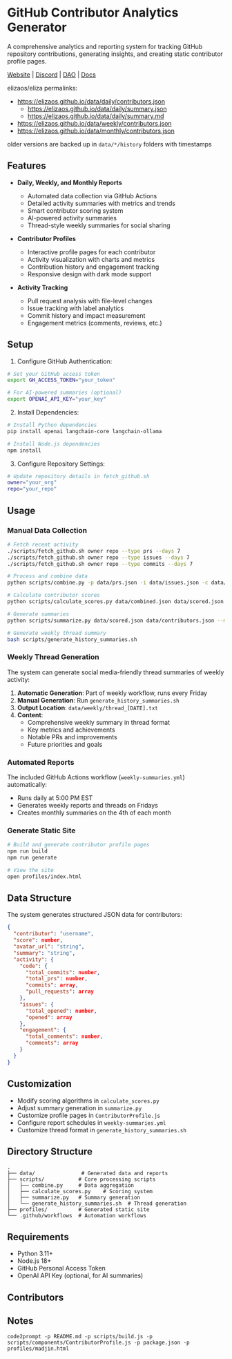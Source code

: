 # GitHub Contributor Analytics Generator

A comprehensive analytics and reporting system for tracking GitHub repository contributions, generating insights, and creating static contributor profile pages.

[Website](https://elizaos.ai/) | [Discord](https://discord.gg/elizaOS) | [DAO](https://www.daos.fun/HeLp6NuQkmYB4pYWo2zYs22mESHXPQYzXbB8n4V98jwC) | [Docs](https://elizaos.github.io/eliza/)

elizaos/eliza permalinks:
- https://elizaos.github.io/data/daily/contributors.json
  - https://elizaos.github.io/data/daily/summary.json
  - https://elizaos.github.io/data/daily/summary.md
- https://elizaos.github.io/data/weekly/contributors.json
- https://elizaos.github.io/data/monthly/contributors.json

older versions are backed up in `data/*/history` folders with timestamps

## Features

- **Daily, Weekly, and Monthly Reports**
  - Automated data collection via GitHub Actions
  - Detailed activity summaries with metrics and trends
  - Smart contributor scoring system
  - AI-powered activity summaries
  - Thread-style weekly summaries for social sharing

- **Contributor Profiles**
  - Interactive profile pages for each contributor
  - Activity visualization with charts and metrics
  - Contribution history and engagement tracking
  - Responsive design with dark mode support

- **Activity Tracking**
  - Pull request analysis with file-level changes
  - Issue tracking with label analytics
  - Commit history and impact measurement
  - Engagement metrics (comments, reviews, etc.)

## Setup

1. Configure GitHub Authentication:
```bash
# Set your GitHub access token
export GH_ACCESS_TOKEN="your_token"

# For AI-powered summaries (optional)
export OPENAI_API_KEY="your_key"
```

2. Install Dependencies:
```bash
# Install Python dependencies
pip install openai langchain-core langchain-ollama

# Install Node.js dependencies
npm install
```

3. Configure Repository Settings:
```bash
# Update repository details in fetch_github.sh
owner="your_org"
repo="your_repo"
```

## Usage

### Manual Data Collection

```bash
# Fetch recent activity
./scripts/fetch_github.sh owner repo --type prs --days 7
./scripts/fetch_github.sh owner repo --type issues --days 7
./scripts/fetch_github.sh owner repo --type commits --days 7

# Process and combine data
python scripts/combine.py -p data/prs.json -i data/issues.json -c data/commits.json -o data/combined.json

# Calculate contributor scores
python scripts/calculate_scores.py data/combined.json data/scored.json

# Generate summaries
python scripts/summarize.py data/scored.json data/contributors.json --model openai

# Generate weekly thread summary
bash scripts/generate_history_summaries.sh
```

### Weekly Thread Generation

The system can generate social media-friendly thread summaries of weekly activity:

1. **Automatic Generation**: Part of weekly workflow, runs every Friday
2. **Manual Generation**: Run `generate_history_summaries.sh`
3. **Output Location**: `data/weekly/thread_[DATE].txt`
4. **Content**: 
   - Comprehensive weekly summary in thread format
   - Key metrics and achievements
   - Notable PRs and improvements
   - Future priorities and goals

### Automated Reports

The included GitHub Actions workflow (`weekly-summaries.yml`) automatically:
- Runs daily at 5:00 PM EST
- Generates weekly reports and threads on Fridays
- Creates monthly summaries on the 4th of each month

### Generate Static Site

```bash
# Build and generate contributor profile pages
npm run build
npm run generate

# View the site
open profiles/index.html
```

## Data Structure

The system generates structured JSON data for contributors:

```json
{
  "contributor": "username",
  "score": number,
  "avatar_url": "string",
  "summary": "string",
  "activity": {
    "code": {
      "total_commits": number,
      "total_prs": number,
      "commits": array,
      "pull_requests": array
    },
    "issues": {
      "total_opened": number,
      "opened": array
    },
    "engagement": {
      "total_comments": number,
      "comments": array
    }
  }
}
```

## Customization

- Modify scoring algorithms in `calculate_scores.py`
- Adjust summary generation in `summarize.py`
- Customize profile pages in `ContributorProfile.js`
- Configure report schedules in `weekly-summaries.yml`
- Customize thread format in `generate_history_summaries.sh`

## Directory Structure

```
.
├── data/               # Generated data and reports
├── scripts/           # Core processing scripts
│   ├── combine.py     # Data aggregation
│   ├── calculate_scores.py    # Scoring system
│   ├── summarize.py   # Summary generation
│   └── generate_history_summaries.sh  # Thread generation
├── profiles/          # Generated static site
└── .github/workflows  # Automation workflows
```

## Requirements

- Python 3.11+
- Node.js 18+
- GitHub Personal Access Token
- OpenAI API Key (optional, for AI summaries)

## Contributors

## Notes

`code2prompt -p README.md -p scripts/build.js -p scripts/components/ContributorProfile.js -p package.json -p profiles/madjin.html`